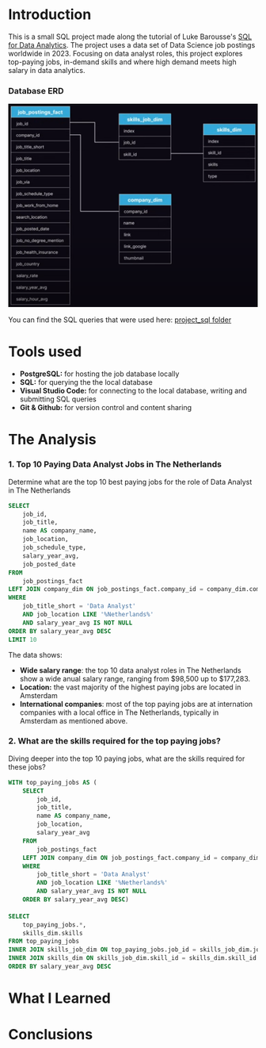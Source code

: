 # Introduction

This is a small SQL project made along the tutorial of Luke Barousse's [SQL for Data Analytics](https://www.youtube.com/watch?v=7mz73uXD9DA). The project uses a data set of Data Science job postings worldwide in 2023. Focusing on data analyst roles, this project explores top-paying jobs, in-demand skills and where high demand meets high salary in data analytics.

### Database ERD

![Project ERD](/ERD.png)

You can find the SQL queries that were used here: [project_sql folder](/project_sql/)

# Tools used

- **PostgreSQL:** for hosting the job database locally
- **SQL:** for querying the the local database
- **Visual Studio Code:** for connecting to the local database, writing and submitting SQL queries
- **Git & Github:** for version control and content sharing

# The Analysis

### 1. Top 10 Paying Data Analyst Jobs in The Netherlands

Determine what are the top 10 best paying jobs for the role of Data Analyst in The Netherlands

```sql
SELECT
    job_id,
    job_title,
    name AS company_name,
    job_location,
    job_schedule_type,
    salary_year_avg,
    job_posted_date
FROM
    job_postings_fact
LEFT JOIN company_dim ON job_postings_fact.company_id = company_dim.company_id
WHERE
    job_title_short = 'Data Analyst'
    AND job_location LIKE '%Netherlands%'
    AND salary_year_avg IS NOT NULL
ORDER BY salary_year_avg DESC
LIMIT 10
```

The data shows:

- **Wide salary range**: the top 10 data analyst roles in The Netherlands show a wide anual salary range, ranging from \$98,500 up to \$177,283.
- **Location:** the vast majority of the highest paying jobs are located in Amsterdam
- **International companies**: most of the top paying jobs are at internation companies with a local office in The Netherlands, typically in Amsterdam as mentioned above.

### 2. What are the skills required for the top paying jobs?

Diving deeper into the top 10 paying jobs, what are the skills required for these jobs?

```sql
WITH top_paying_jobs AS (
    SELECT
        job_id,
        job_title,
        name AS company_name,
        job_location,
        salary_year_avg
    FROM
        job_postings_fact
    LEFT JOIN company_dim ON job_postings_fact.company_id = company_dim.company_id
    WHERE
        job_title_short = 'Data Analyst'
        AND job_location LIKE '%Netherlands%'
        AND salary_year_avg IS NOT NULL
    ORDER BY salary_year_avg DESC)

SELECT
    top_paying_jobs.*,
    skills_dim.skills
FROM top_paying_jobs
INNER JOIN skills_job_dim ON top_paying_jobs.job_id = skills_job_dim.job_id
INNER JOIN skills_dim ON skills_job_dim.skill_id = skills_dim.skill_id
ORDER BY salary_year_avg DESC
```

# What I Learned

# Conclusions
